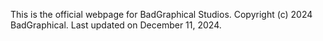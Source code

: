 This is the official webpage for BadGraphical Studios.
Copyright (c) 2024 BadGraphical.
Last updated on December 11, 2024.
